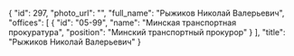 {
    "id": 297,
    "photo_url": "",
    "full_name": "Рыжиков Николай Валерьевич",
    "offices": [
        {
            "id": "05-99",
            "name": "Минская транспортная прокуратура",
            "position": "Минский транспортный прокурор"
        }
    ],
    "title": "Рыжиков Николай Валерьевич"
}